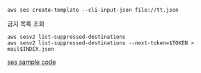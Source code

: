 



```shell
aws ses create-template --cli-input-json file://tt.json
```
금지 목록 조회
```shell
aws sesv2 list-suppressed-destinations
aws sesv2 list-suppressed-destinations --next-token=$TOKEN > mail$INDEX.json
```


[ses sample code](https://github.com/awsdocs/aws-doc-sdk-examples/tree/main/javav2/example_code/ses)